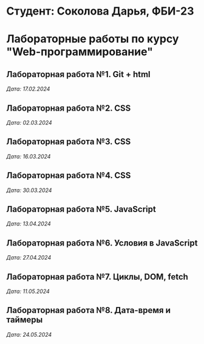 # Cтудент: Соколова Дарья, ФБИ-23

# Лабораторные работы по курсу "Web-программирование"

## Лабораторная работа №1. Git + html

*Дата: 17.02.2024*

## Лабораторная работа №2. CSS

*Дата: 02.03.2024*

## Лабораторная работа №3. CSS

*Дата: 16.03.2024*

## Лабораторная работа №4. CSS

*Дата: 30.03.2024*

## Лабораторная работа №5. JavaScript

*Дата: 13.04.2024*

## Лабораторная работа №6. Условия в JavaScript

*Дата: 27.04.2024*

## Лабораторная работа №7. Циклы, DOM, fetch

*Дата: 11.05.2024*

## Лабораторная работа №8. Дата-время и таймеры

*Дата: 24.05.2024*
















